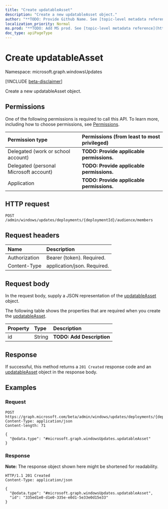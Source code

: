 ```yaml
---
title: "Create updatableAsset"
description: "Create a new updatableAsset object."
author: "**TODO: Provide Github Name. See [topic-level metadata reference](https://msgo.azurewebsites.net/add/document/guidelines/metadata.html#topic-level-metadata)**"
localization_priority: Normal
ms.prod: "**TODO: Add MS prod. See [topic-level metadata reference](https://msgo.azurewebsites.net/add/document/guidelines/metadata.html#topic-level-metadata)**"
doc_type: apiPageType
---
```


# Create updatableAsset
Namespace: microsoft.graph.windowsUpdates

[!INCLUDE [beta-disclaimer](../../includes/beta-disclaimer.md)]

Create a new updatableAsset object.

## Permissions
One of the following permissions is required to call this API. To learn more, including how to choose permissions, see [Permissions](/graph/permissions-reference).

|Permission type|Permissions (from least to most privileged)|
|:---|:---|
|Delegated (work or school account)|**TODO: Provide applicable permissions.**|
|Delegated (personal Microsoft account)|**TODO: Provide applicable permissions.**|
|Application|**TODO: Provide applicable permissions.**|

## HTTP request

<!-- {
  "blockType": "ignored"
}
-->
``` http
POST /admin/windows/updates/deployments/{deploymentId}/audience/members
```

## Request headers
|Name|Description|
|:---|:---|
|Authorization|Bearer {token}. Required.|
|Content-Type|application/json. Required.|

## Request body
In the request body, supply a JSON representation of the [updatableAsset](../resources/windowsupdates-updatableasset.md) object.

The following table shows the properties that are required when you create the [updatableAsset](../resources/windowsupdates-updatableasset.md).

|Property|Type|Description|
|:---|:---|:---|
|id|String|**TODO: Add Description**|



## Response

If successful, this method returns a `201 Created` response code and an [updatableAsset](../resources/windowsupdates-updatableasset.md) object in the response body.

## Examples

### Request
<!-- {
  "blockType": "request",
  "name": "create_updatableasset_from_"
}
-->
``` http
POST https://graph.microsoft.com/beta/admin/windows/updates/deployments/{deploymentId}/audience/members
Content-Type: application/json
Content-length: 71

{
  "@odata.type": "#microsoft.graph.windowsUpdates.updatableAsset"
}
```


### Response
**Note:** The response object shown here might be shortened for readability.
<!-- {
  "blockType": "response",
  "truncated": true,
  "@odata.type": "microsoft.graph.windowsUpdates.updatableAsset"
}
-->
``` http
HTTP/1.1 201 Created
Content-Type: application/json

{
  "@odata.type": "#microsoft.graph.windowsUpdates.updatableAsset",
  "id": "335ed1e0-d1e0-335e-e0d1-5e33e0d15e33"
}
```

